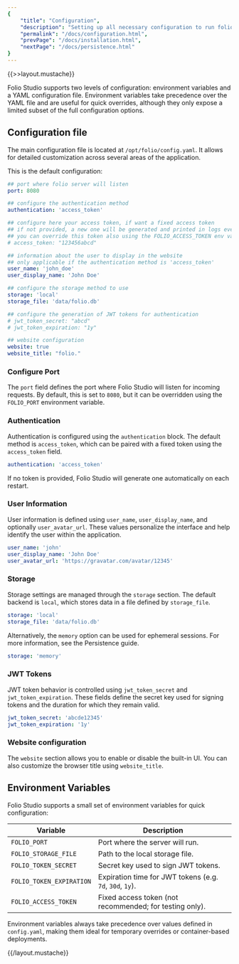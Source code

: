 ```yaml
---
{
    "title": "Configuration",
    "description": "Setting up all necessary configuration to run folio studio.",
    "permalink": "/docs/configuration.html",
    "prevPage": "/docs/installation.html",
    "nextPage": "/docs/persistence.html"
}
---
```

{{>>layout.mustache}}

Folio Studio supports two levels of configuration: environment variables and a YAML configuration file. Environment variables take precedence over the YAML file and are useful for quick overrides, although they only expose a limited subset of the full configuration options.

## Configuration file

The main configuration file is located at `/opt/folio/config.yaml`. It allows for detailed customization across several areas of the application.

This is the default configuration:

```yaml
## port where folio server will listen
port: 8080

## configure the authentication method
authentication: 'access_token'

## configure here your access token, if want a fixed access token
## if not provided, a new one will be generated and printed in logs every time the server is restarted
## you can override this token also using the FOLIO_ACCESS_TOKEN env variable
# access_token: "123456abcd"

## information about the user to display in the website
## only applicable if the authentication method is 'access_token'
user_name: 'john_doe'
user_display_name: 'John Doe'

## configure the storage method to use
storage: 'local'
storage_file: 'data/folio.db'

## configure the generation of JWT tokens for authentication
# jwt_token_secret: "abcd"
# jwt_token_expiration: "1y"

## website configuration
website: true
website_title: "folio."
```

### Configure Port

The `port` field defines the port where Folio Studio will listen for incoming requests. By default, this is set to `8080`, but it can be overridden using the `FOLIO_PORT` environment variable.

### Authentication

Authentication is configured using the `authentication` block. The default method is `access_token`, which can be paired with a fixed token using the `access_token` field.

```yaml
authentication: 'access_token'
```

If no token is provided, Folio Studio will generate one automatically on each restart.

### User Information

User information is defined using `user_name`, `user_display_name`, and optionally `user_avatar_url`. These values personalize the interface and help identify the user within the application.

```yaml
user_name: 'john'
user_display_name: 'John Doe'
user_avatar_url: 'https://gravatar.com/avatar/12345'
```

### Storage

Storage settings are managed through the `storage` section. The default backend is `local`, which stores data in a file defined by `storage_file`.

```yaml
storage: 'local'
storage_file: 'data/folio.db'
```

Alternatively, the `memory` option can be used for ephemeral sessions. For more information, see the Persistence guide.

```yaml
storage: 'memory'
```

### JWT Tokens

JWT token behavior is controlled using `jwt_token_secret` and `jwt_token_expiration`. These fields define the secret key used for signing tokens and the duration for which they remain valid.

```yaml
jwt_token_secret: 'abcde12345'
jwt_token_expiration: '1y'
```

### Website configuration

The `website` section allows you to enable or disable the built-in UI. You can also customize the browser title using `website_title`.

## Environment Variables

Folio Studio supports a small set of environment variables for quick configuration:

| Variable | Description |
|----------|-------------|
| `FOLIO_PORT` | Port where the server will run. |
| `FOLIO_STORAGE_FILE` | Path to the local storage file. |
| `FOLIO_TOKEN_SECRET` | Secret key used to sign JWT tokens. |
| `FOLIO_TOKEN_EXPIRATION` | Expiration time for JWT tokens (e.g. `7d`, `30d`, `1y`). |
| `FOLIO_ACCESS_TOKEN` | Fixed access token (not recommended; for testing only). |

Environment variables always take precedence over values defined in `config.yaml`, making them ideal for temporary overrides or container-based deployments.

{{/layout.mustache}}

